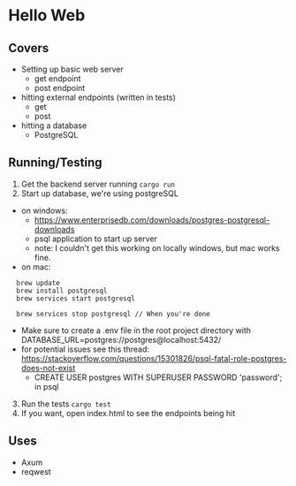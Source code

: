 # Hello Web

## Covers
- Setting up basic web server
  - get endpoint
  - post endpoint
- hitting external endpoints (written in tests)
  - get
  - post
- hitting a database
  - PostgreSQL

## Running/Testing
1. Get the backend server running ```cargo run```
2. Start up database, we're using postgreSQL
- on windows:
  - https://www.enterprisedb.com/downloads/postgres-postgresql-downloads
  - psql application to start up server
  - note: I couldn't get this working on locally windows, but mac works fine.
- on mac:
```
  brew update
  brew install postgresql
  brew services start postgresql

  brew services stop postgresql // When you're done
```
- Make sure to create a .env file in the root project directory with DATABASE_URL=postgres://postgres@localhost:5432/
- for potential issues see this thread: https://stackoverflow.com/questions/15301826/psql-fatal-role-postgres-does-not-exist
  - CREATE USER postgres WITH SUPERUSER PASSWORD 'password'; in psql
3. Run the tests ```cargo test```
4. If you want, open index.html to see the endpoints being hit

## Uses
- Axum
- reqwest